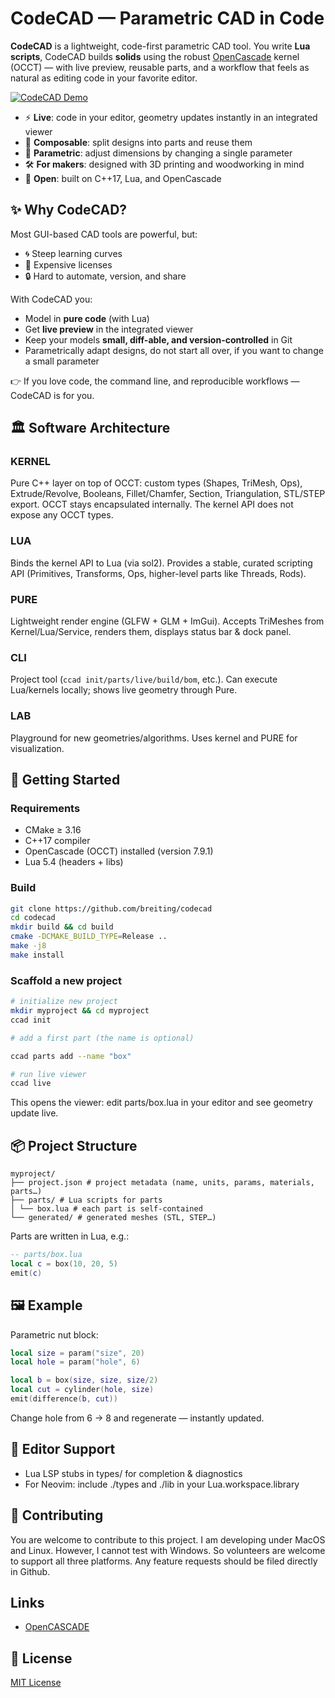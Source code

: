 # CodeCAD — Parametric CAD in Code

**CodeCAD** is a lightweight, code-first parametric CAD tool.
You write **Lua scripts**, CodeCAD builds **solids** using the robust [OpenCascade](https://www.opencascade.com/) kernel (OCCT) — with live preview, reusable parts, and a workflow that feels as natural as editing code in your favorite editor.

[![CodeCAD Demo](https://img.youtube.com/vi/xyIz4Y3gc14/hqdefault.jpg)](https://www.youtube.com/watch?v=xyIz4Y3gc14)

- ⚡ **Live**: code in your editor, geometry updates instantly in an integrated viewer
- 🧩 **Composable**: split designs into parts and reuse them
- 📐 **Parametric**: adjust dimensions by changing a single parameter
- 🛠 **For makers**: designed with 3D printing and woodworking in mind
- 🌱 **Open**: built on C++17, Lua, and OpenCascade

## ✨ Why CodeCAD?

Most GUI-based CAD tools are powerful, but:

- 🌀 Steep learning curves
- 💸 Expensive licenses
- 🔒 Hard to automate, version, and share

With CodeCAD you:

- Model in **pure code** (with Lua)
- Get **live preview** in the integrated viewer
- Keep your models **small, diff-able, and version-controlled** in Git
- Parametrically adapt designs, do not start all over, if you want to change a small parameter

👉 If you love code, the command line, and reproducible workflows — CodeCAD is for you.

## 🏛 Software Architecture

### KERNEL

Pure C++ layer on top of OCCT: custom types (Shapes, TriMesh, Ops), Extrude/Revolve, Booleans, Fillet/Chamfer, Section, Triangulation, STL/STEP export. OCCT stays encapsulated internally. The kernel API does not expose any OCCT types.

### LUA

Binds the kernel API to Lua (via sol2). Provides a stable, curated scripting API (Primitives, Transforms, Ops, higher-level parts like Threads, Rods).

### PURE

Lightweight render engine (GLFW + GLM + ImGui). Accepts TriMeshes from Kernel/Lua/Service, renders them, displays status bar & dock panel.

### CLI

Project tool (`ccad init/parts/live/build/bom`, etc.). Can execute Lua/kernels locally; shows live geometry through Pure.

### LAB

Playground for new geometries/algorithms. Uses kernel and PURE for visualization.

## 🚀 Getting Started

### Requirements

- CMake ≥ 3.16
- C++17 compiler
- OpenCascade (OCCT) installed (version 7.9.1)
- Lua 5.4 (headers + libs)

### Build

```bash
git clone https://github.com/breiting/codecad
cd codecad
mkdir build && cd build
cmake -DCMAKE_BUILD_TYPE=Release ..
make -j8
make install
```

### Scaffold a new project

```bash
# initialize new project
mkdir myproject && cd myproject
ccad init

# add a first part (the name is optional)

ccad parts add --name "box"

# run live viewer
ccad live
```

This opens the viewer: edit parts/box.lua in your editor and see geometry update live.

## 📦 Project Structure

```text
myproject/
├── project.json # project metadata (name, units, params, materials, parts…)
├── parts/ # Lua scripts for parts
│ └── box.lua # each part is self-contained
└── generated/ # generated meshes (STL, STEP…)
```

Parts are written in Lua, e.g.:

```lua
-- parts/box.lua
local c = box(10, 20, 5)
emit(c)
```

## 🖼 Example

Parametric nut block:

```lua
local size = param("size", 20)
local hole = param("hole", 6)

local b = box(size, size, size/2)
local cut = cylinder(hole, size)
emit(difference(b, cut))
```

Change hole from 6 → 8 and regenerate — instantly updated.

## 📖 Editor Support

- Lua LSP stubs in types/ for completion & diagnostics
- For Neovim: include ./types and ./lib in your Lua.workspace.library

## 🤝 Contributing

You are welcome to contribute to this project. I am developing under MacOS and Linux. However, I cannot test with Windows. So volunteers are welcome to support all three platforms.
Any feature requests should be filed directly in Github.

## Links

- [OpenCASCADE](https://github.com/Open-Cascade-SAS/OCCT)

## 📜 License

[MIT License](LICENSE)
